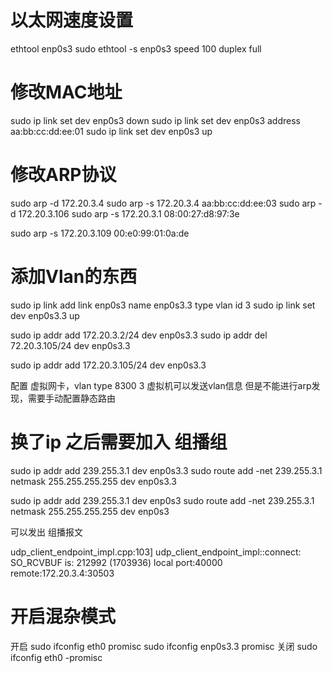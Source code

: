 
# 以太网速度设置
ethtool enp0s3
sudo ethtool -s enp0s3 speed 100 duplex full



# 修改MAC地址
sudo ip link set dev enp0s3 down
sudo ip link set dev enp0s3 address aa:bb:cc:dd:ee:01
sudo ip link set dev enp0s3 up

# 修改ARP协议
sudo arp -d 172.20.3.4
sudo arp -s 172.20.3.4 aa:bb:cc:dd:ee:03
sudo arp -d 172.20.3.106
sudo arp -s 172.20.3.1 08:00:27:d8:97:3e

sudo arp -s 172.20.3.109 00:e0:99:01:0a:de



# 添加Vlan的东西
sudo ip link add link enp0s3 name enp0s3.3 type vlan id 3
sudo ip link set dev enp0s3.3 up

sudo ip addr add 172.20.3.2/24 dev enp0s3.3
sudo ip addr del 72.20.3.105/24 dev enp0s3.3

sudo ip addr add 172.20.3.105/24 dev enp0s3.3



配置 虚拟网卡，vlan type 8300 3
虚拟机可以发送vlan信息 
但是不能进行arp发现，需要手动配置静态路由

# 换了ip 之后需要加入 组播组
sudo ip addr add 239.255.3.1 dev enp0s3.3
sudo  route add -net 239.255.3.1 netmask 255.255.255.255 dev enp0s3.3

sudo ip addr add 239.255.3.1 dev enp0s3
sudo  route add -net 239.255.3.1 netmask 255.255.255.255 dev enp0s3

可以发出 组播报文





udp_client_endpoint_impl.cpp:103] udp_client_endpoint_impl::connect: SO_RCVBUF is: 212992 (1703936) local port:40000 remote:172.20.3.4:30503



# 开启混杂模式

开启
sudo ifconfig eth0 promisc
sudo ifconfig enp0s3.3 promisc
关闭
sudo ifconfig eth0 -promisc


